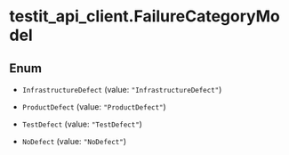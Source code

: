 # testit_api_client.FailureCategoryModel

## Enum


* `InfrastructureDefect` (value: `"InfrastructureDefect"`)

* `ProductDefect` (value: `"ProductDefect"`)

* `TestDefect` (value: `"TestDefect"`)

* `NoDefect` (value: `"NoDefect"`)


